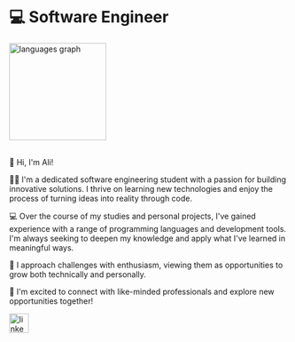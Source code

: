 # 💻 Software Engineer

<div align="left">
   <img src="https://github-readme-stats.vercel.app/api/top-langs?locale=en&hide_title=false&layout=compact&card_width=320&langs_count=8&theme=dracula&hide_border=false&username=goodkidali&hide=TypeScript,Shell" height="175" alt="languages graph"  />   
</div>

<br>

<p>
👋 Hi, I'm Ali!

👨‍💻 I'm a dedicated software engineering student with a passion for building innovative solutions. I thrive on learning new technologies and enjoy the process of turning ideas into reality through code.

💻 Over the course of my studies and personal projects, I've gained experience with a range of programming languages and development tools. I'm always seeking to deepen my knowledge and apply what I've learned in meaningful ways.

🚀 I approach challenges with enthusiasm, viewing them as opportunities to grow both technically and personally.

🤝 I'm excited to connect with like-minded professionals and explore new opportunities together!
</p>

<a href="https://www.linkedin.com/in/ali-software/" target="_blank">
    <img src="https://img.shields.io/static/v1?message=Ali Saheb&logo=linkedin&label=&color=0077B5&logoColor=white&labelColor=&style=for-the-badge" height="35" alt="linkedin logo"  />
  </a>
